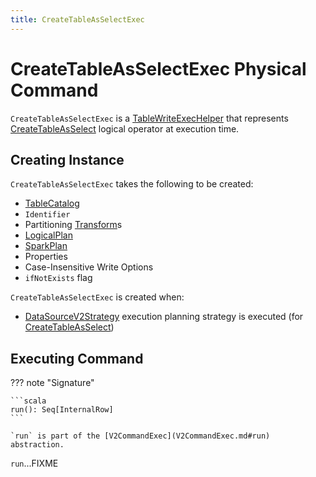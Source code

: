 ```yaml
---
title: CreateTableAsSelectExec
---
```


# CreateTableAsSelectExec Physical Command

`CreateTableAsSelectExec` is a [TableWriteExecHelper](TableWriteExecHelper.md) that represents [CreateTableAsSelect](../logical-operators/CreateTableAsSelect.md) logical operator at execution time.

## Creating Instance

`CreateTableAsSelectExec` takes the following to be created:

* <span id="catalog"> [TableCatalog](../connector/catalog/TableCatalog.md)
* <span id="ident"> `Identifier`
* <span id="partitioning"> Partitioning [Transform](../connector/Transform.md)s
* <span id="plan"> [LogicalPlan](../logical-operators/LogicalPlan.md)
* <span id="query"> [SparkPlan](SparkPlan.md)
* <span id="properties"> Properties
* <span id="writeOptions"> Case-Insensitive Write Options
* <span id="ifNotExists"> `ifNotExists` flag

`CreateTableAsSelectExec` is created when:

* [DataSourceV2Strategy](../execution-planning-strategies/DataSourceV2Strategy.md) execution planning strategy is executed (for [CreateTableAsSelect](../logical-operators/CreateTableAsSelect.md))

## <span id="run"> Executing Command

??? note "Signature"

    ```scala
    run(): Seq[InternalRow]
    ```

    `run` is part of the [V2CommandExec](V2CommandExec.md#run) abstraction.

`run`...FIXME
